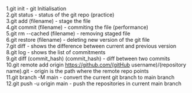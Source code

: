 1.git init - git Initialisation<br /> 2.git status - status of the git repo
(practice)<br /> 3.git add (filename) - stage the file<br /> 4.git commit
(filename) - commiting the file (performance)<br /> 5.git rm --cached
(filename) - removing staged file<br /> 6.git restore (filename) - deleting
new version of the git file<br /> 7.git diff - shows the difference between
current and previous version<br /> 8.git log - shows the list of commitments<br />
9.git diff (commit_hash) (commit_hash) - diff between two commits<br /> 10.git
remote add origin https://github.com/(gitHub username)/(repository
name).git - origin is the path where the remote repo points<br /> 11.git
branch -M main - convert the current git branch to main branch<br /> 12.git
push -u origin main - push the repositories in current main branch

